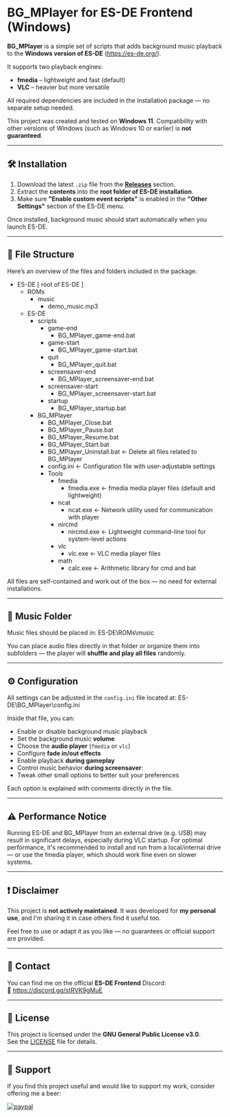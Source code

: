# BG_MPlayer for ES-DE Frontend (Windows)

**BG_MPlayer** is a simple set of scripts that adds background music playback to the **Windows version of ES-DE** (https://es-de.org/).

It supports two playback engines:  
- **fmedia** – lightweight and fast (default)  
- **VLC** – heavier but more versatile

All required dependencies are included in the installation package — no separate setup needed.

This project was created and tested on **Windows 11**. Compatibility with other versions of Windows (such as Windows 10 or earlier) is **not guaranteed**.

---

## 🛠️ Installation

1. Download the latest `.zip` file from the **[Releases](../../releases)** section.
2. Extract the **contents** into the **root folder of ES-DE installation**.
3. Make sure **"Enable custom event scripts"** is enabled in the **"Other Settings"** section of the ES-DE menu.

Once installed, background music should start automatically when you launch ES-DE.

---

## 📂 File Structure

Here’s an overview of the files and folders included in the package:

- ES-DE [ root of ES-DE ]
  - ROMs
    - music
      - demo_music.mp3
  - ES-DE
    - scripts
      - game-end
        - BG_MPlayer_game-end.bat
      - game-start
        - BG_MPlayer_game-start.bat
      - quit
        - BG_MPlayer_quit.bat
      - screensaver-end
        - BG_MPlayer_screensaver-end.bat
      - screensaver-start
        - BG_MPlayer_screensaver-start.bat
      - startup
        - BG_MPlayer_startup.bat
    - BG_MPlayer
      - BG_MPlayer_Close.bat
      - BG_MPlayer_Pause.bat
      - BG_MPlayer_Resume.bat
      - BG_MPlayer_Start.bat
      - BG_MPlayer_Uninstall.bat   ← Delete all files related to BG_MPlayer  
      - config.ini         ← Configuration file with user-adjustable settings
      - Tools
        - fmedia
          - fmedia.exe     ← fmedia media player files (default and lightweight)
        - ncat
          - ncat.exe       ← Network utility used for communication with player
        - nircmd
          - nircmd.exe     ← Lightweight command-line tool for system-level actions
        - vlc
          - vlc.exe        ← VLC media player files
        - math
          - calc.exe       ← Arithmetic library for cmd and bat

All files are self-contained and work out of the box — no need for external installations.

---

## 🎵 Music Folder

Music files should be placed in: ES-DE\ROMs\music

You can place audio files directly in that folder or organize them into subfolders — the player will **shuffle and play all files** randomly.

---

## ⚙️ Configuration

All settings can be adjusted in the `config.ini` file located at: ES-DE\BG_MPlayer\config.ini

Inside that file, you can:

- Enable or disable background music playback
- Set the background music **volume**
- Choose the **audio player** (`fmedia` or `vlc`)
- Configure **fade in/out effects**
- Enable playback **during gameplay**
- Control music behavior **during screensaver**:
- Tweak other small options to better suit your preferences

Each option is explained with comments directly in the file.

---

## ⚠️ Performance Notice

Running ES-DE and BG_MPlayer from an external drive (e.g. USB) may result in significant delays, especially during VLC startup.
For optimal performance, it's recommended to install and run from a local/internal drive — or use the fmedia player, which should work fine even on slower systems.

---

## ❗ Disclaimer

This project is **not actively maintained**. It was developed for **my personal use**, and I'm sharing it in case others find it useful too.

Feel free to use or adapt it as you like — no guarantees or official support are provided.

---

## 💬 Contact

You can find me on the official **ES-DE Frontend** Discord:  
🔗 https://discord.gg/stRVK9gMuE

---

## 📄 License

This project is licensed under the **GNU General Public License v3.0**.  
See the [LICENSE](LICENSE) file for details.

---

## 🍺 Support

If you find this project useful and would like to support my work, consider offering me a beer:  

[![paypal](https://www.paypalobjects.com/en_US/i/btn/btn_donate_SM.gif)](https://www.paypal.me/naprosnia)
